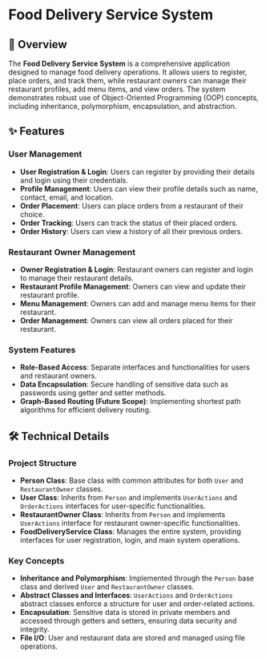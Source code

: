 # Food Delivery Service System

## 📄 Overview
The **Food Delivery Service System** is a comprehensive application designed to manage food delivery operations. It allows users to register, place orders, and track them, while restaurant owners can manage their restaurant profiles, add menu items, and view orders. The system demonstrates robust use of Object-Oriented Programming (OOP) concepts, including inheritance, polymorphism, encapsulation, and abstraction.

## ✨ Features
### User Management
- **User Registration & Login**: Users can register by providing their details and login using their credentials.
- **Profile Management**: Users can view their profile details such as name, contact, email, and location.
- **Order Placement**: Users can place orders from a restaurant of their choice.
- **Order Tracking**: Users can track the status of their placed orders.
- **Order History**: Users can view a history of all their previous orders.

### Restaurant Owner Management
- **Owner Registration & Login**: Restaurant owners can register and login to manage their restaurant details.
- **Restaurant Profile Management**: Owners can view and update their restaurant profile.
- **Menu Management**: Owners can add and manage menu items for their restaurant.
- **Order Management**: Owners can view all orders placed for their restaurant.

### System Features
- **Role-Based Access**: Separate interfaces and functionalities for users and restaurant owners.
- **Data Encapsulation**: Secure handling of sensitive data such as passwords using getter and setter methods.
- **Graph-Based Routing (Future Scope)**: Implementing shortest path algorithms for efficient delivery routing.

## 🛠️ Technical Details
### Project Structure
- **Person Class**: Base class with common attributes for both `User` and `RestaurantOwner` classes.
- **User Class**: Inherits from `Person` and implements `UserActions` and `OrderActions` interfaces for user-specific functionalities.
- **RestaurantOwner Class**: Inherits from `Person` and implements `UserActions` interface for restaurant owner-specific functionalities.
- **FoodDeliveryService Class**: Manages the entire system, providing interfaces for user registration, login, and main system operations.

### Key Concepts
- **Inheritance and Polymorphism**: Implemented through the `Person` base class and derived `User` and `RestaurantOwner` classes.
- **Abstract Classes and Interfaces**: `UserActions` and `OrderActions` abstract classes enforce a structure for user and order-related actions.
- **Encapsulation**: Sensitive data is stored in private members and accessed through getters and setters, ensuring data security and integrity.
- **File I/O**: User and restaurant data are stored and managed using file operations.
